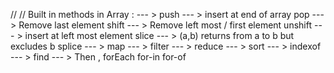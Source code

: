 // // Built in methods in Array : --- >
push     --- > insert at end of array
pop      --- > Remove last element
shift    --- > Remove left most / first element
unshift  --- > insert at left most element
slice    --- > (a,b) returns from a to b but excludes b
splice   --- > 
map      --- > 
filter   --- > 
reduce   --- > 
sort     --- > 
indexof  --- > 
find     --- > 
Then ,
forEach
for-in
for-of